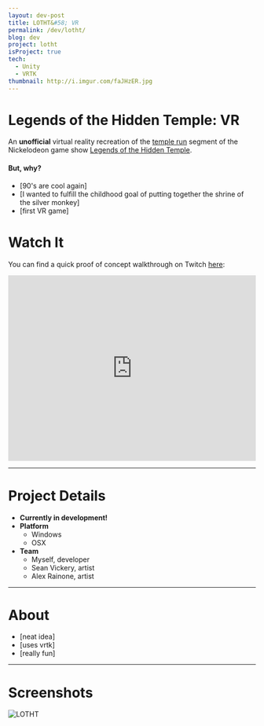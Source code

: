 ```yaml
---
layout: dev-post
title: LOTHT&#58; VR
permalink: /dev/lotht/
blog: dev
project: lotht
isProject: true
tech:
  - Unity
  - VRTK
thumbnail: http://i.imgur.com/faJHzER.jpg
---
```


# Legends of the Hidden Temple&#58; VR

An **unofficial** virtual reality recreation of the [temple run](https://www.youtube.com/watch?v=7cHJ8xaGmMg#t=20s) segment of the Nickelodeon game show [Legends of the Hidden Temple](https://en.wikipedia.org/wiki/Legends_of_the_Hidden_Temple).

#### But, why?

- [90's are cool again]
- [I wanted to fulfill the childhood goal of putting together the shrine of the silver monkey]
- [first VR game]

# Watch It

You can find a quick proof of concept walkthrough on Twitch [here](https://www.twitch.tv/videos/158444071):

<div>
  <iframe src="https://player.twitch.tv/?video=v158444071&autoplay=false" frameborder="0" allowfullscreen="true" scrolling="no" height="378" width="100%"></iframe>
</div>

---

# Project Details

- **Currently in development!**
- **Platform**
  - Windows
  - OSX
- **Team**
  - Myself, developer
  - Sean Vickery, artist
  - Alex Rainone, artist

---

# About

- [neat idea]
- [uses vrtk]
- [really fun]

---

# Screenshots

![LOTHT](http://i.imgur.com/faJHzER.jpg)
